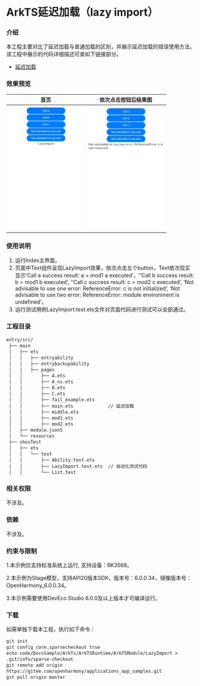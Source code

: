 # ArkTS延迟加载（lazy import）

### 介绍

本工程主要对比了延迟加载与普通加载的区别，并展示延迟加载的错误使用方法。该工程中展示的代码详细描述可查如下链接部分。

- [延迟加载](https://docs.openharmony.cn/pages/v5.0/zh-cn/application-dev/arkts-utils/arkts-lazy-import.md)

### 效果预览

| 首页                                                          | 依次点击按钮后结果图                                          |
| ------------------------------------------------------------- | ------------------------------------------------------------- |
| <img src="./screenshots/LazyImport1.png" style="zoom:50%;" /> | <img src="./screenshots/LazyImport2.png" style="zoom:50%;" /> |

### 使用说明

1. 运行Index主界面。
2. 页面中Text组件呈现LazyImport效果，依次点击五个button，Text依次现实显示‘Call a success result: a = mod1 a executed’，‘‘Call b success result: b = mod1 b executed’, ‘‘Call c success result: c = mod2 c executed’, ‘Not advisable to use one error: ReferenceError: c is not initialized’, ‘Not advisable to use two error: ReferenceError: module environment is undefined’。
3. 运行测试用例LazyImport.test.ets文件对页面代码进行测试可以全部通过。

### 工程目录

```
entry/src/
 ├── main
 │   ├── ets
 │   │   ├── entryability
 │   │   ├── entrybackupability
 │   │   ├── pages
 │   │       ├── A.ets
 │   │       ├── A_ns.ets
 │   │       ├── B.ets
 │   │       ├── C.ets
 │   │       ├── fail_example.ets
 │   │       ├── main.ets             // 延迟加载
 │   │       ├── middle.ets
 │   │       ├── mod1.ets
 │   │       ├── mod2.ets
 │   ├── module.json5
 │   └── resources
 ├── ohosTest
 │   ├── ets
 │   │   └── test
 │   │       ├── Ability.test.ets
 │   │       ├── LazyImport.test.ets  // 自动化测试代码
 │   │       └── List.test
```

### 相关权限

不涉及。

### 依赖

不涉及。

### 约束与限制

1.本示例仅支持标准系统上运行, 支持设备：RK3568。

2.本示例为Stage模型，支持API20版本SDK，版本号：6.0.0.34，镜像版本号：OpenHarmony_6.0.0.34。

3.本示例需要使用DevEco Studio 6.0.0及以上版本才可编译运行。

### 下载

如需单独下载本工程，执行如下命令：

```
git init
git config core.sparsecheckout true
echo code/DocsSample/ArkTs/ArkTSRuntime/ArkTSModule/LazyImport > .git/info/sparse-checkout
git remote add origin https://gitee.com/openharmony/applications_app_samples.git
git pull origin master
```
